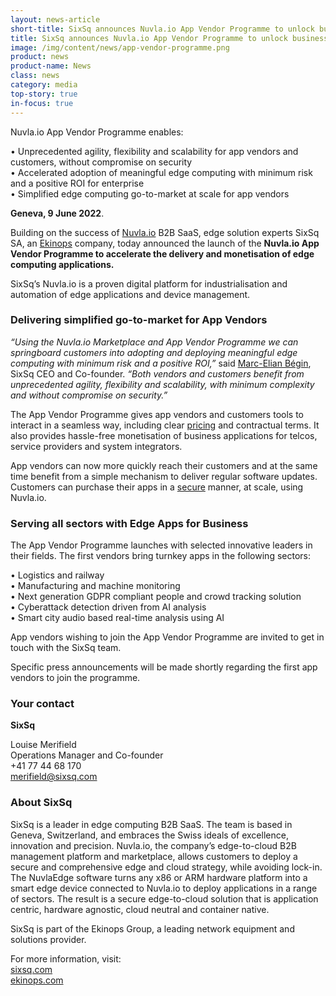 ```yaml
---
layout: news-article
short-title: SixSq announces Nuvla.io App Vendor Programme to unlock business at the edge
title: SixSq announces Nuvla.io App Vendor Programme to unlock business at the edge 
image: /img/content/news/app-vendor-programme.png
product: news
product-name: News
class: news
category: media
top-story: true
in-focus: true
---
```


Nuvla.io App Vendor Programme enables:

•	Unprecedented agility, flexibility and scalability for app vendors and customers, without compromise on security 
<br/>
•	Accelerated adoption of meaningful edge computing with minimum risk and a positive ROI for enterprise
<br/>
•	Simplified edge computing go-to-market at scale for app vendors

**Geneva, 9 June 2022**. 

Building on the success of [Nuvla.io](https://nuvla.io/) B2B SaaS, edge solution experts SixSq SA, an [Ekinops](https://www.ekinops.com/) company, today announced the launch of the **Nuvla.io App Vendor Programme to accelerate the delivery and monetisation of edge computing applications.** 

SixSq’s Nuvla.io is a proven digital platform for industrialisation and automation of edge applications and device management.


### Delivering simplified go-to-market for App Vendors

_“Using the Nuvla.io Marketplace and App Vendor Programme we can springboard customers into adopting and deploying meaningful edge computing with minimum risk and a positive ROI,”_ said [Marc-Elian Bégin](https://www.linkedin.com/in/mebster/), SixSq CEO and Co-founder. _“Both vendors and customers benefit from unprecedented agility, flexibility and scalability, with minimum complexity and without compromise on security.”_

The App Vendor Programme gives app vendors and customers tools to interact in a seamless way, including clear [pricing](https://nuvla.io/pricing) and contractual terms.  It also provides hassle-free monetisation of business applications for telcos, service providers and system integrators.

App vendors can now more quickly reach their customers and at the same time benefit from a simple mechanism to deliver regular software updates. Customers can purchase their apps in a [secure](https://nuvla.io/security) manner, at scale, using Nuvla.io.


### Serving all sectors with Edge Apps for Business

The App Vendor Programme launches with selected innovative leaders in their fields. The first vendors bring turnkey apps in the following sectors:

•	Logistics and railway
<br/>
•	Manufacturing and machine monitoring
<br/>
•	Next generation GDPR compliant people and crowd tracking solution
<br/>
•	Cyberattack detection driven from AI analysis
<br/>
•	Smart city audio based real-time analysis using AI

App vendors wishing to join the App Vendor Programme are invited to get in touch with the SixSq team. 

Specific press announcements will be made shortly regarding the first app vendors to join the programme.


### Your contact

**SixSq**

Louise Merifield
<br/>
Operations Manager and Co-founder
<br/>
+41 77 44 68 170
<br/>
[merifield@sixsq.com](mailto:merifield@sixsq.com)



### About SixSq

SixSq is a leader in edge computing B2B SaaS. The team is based in Geneva, Switzerland, and embraces the Swiss ideals of excellence, innovation and precision. Nuvla.io, the company’s edge-to-cloud B2B management platform and marketplace, allows customers to deploy a secure and comprehensive edge and cloud strategy, while avoiding lock-in. The NuvlaEdge software turns any x86 or ARM hardware platform into a smart edge device connected to Nuvla.io to deploy applications in a range of sectors. The result is a secure edge-to-cloud solution that is application centric, hardware agnostic, cloud neutral and container native.

SixSq is part of the Ekinops Group, a leading network equipment and solutions provider.


For more information, visit: 
<br/>
[sixsq.com](https://sixsq.com/)
<br/>
[ekinops.com](https://www.ekinops.com/)





